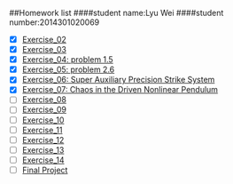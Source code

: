 ##Homework list
####student name:Lyu Wei
####student number:2014301020069

* [x] [Exercise_02](https://github.com/Lyu-Wei/computational_physics_N2014301020069/blob/master/Exercise_02.md)
* [x] [Exercise_03](https://github.com/Lyu-Wei/computational_physics_N2014301020069/blob/master/Exercise_03.md)
* [x] [Exercise_04: problem 1.5](https://github.com/Lyu-Wei/computational_physics_N2014301020069/blob/master/Exercise_04.md)
* [x] [Exercise_05: problem 2.6](https://github.com/Lyu-Wei/computational_physics_N2014301020069/blob/master/Exercise_05.md)
* [x] [Exercise_06: Super Auxiliary Precision Strike System](https://github.com/Lyu-Wei/computational_physics_N2014301020069/blob/master/Exercise_06/Exercise_06.md)
* [x] [Exercise_07: Chaos in the Driven Nonlinear Pendulum](https://github.com/Lyu-Wei/computational_physics_N2014301020069/blob/master/Exercise_07/Exercise_07.md)
* [ ] [Exercise_08]()
* [ ] [Exercise_09]()
* [ ] [Exercise_10]()
* [ ] [Exercise_11]()
* [ ] [Exercise_12]()
* [ ] [Exercise_13]()
* [ ] [Exercise_14]()
* [ ] [Final Project]()
